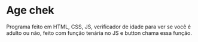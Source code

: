 # Age chek
Programa feito em HTML, CSS, JS, verificador de idade para ver se você é adulto ou não, feito com função tenária no JS e button chama essa função.
